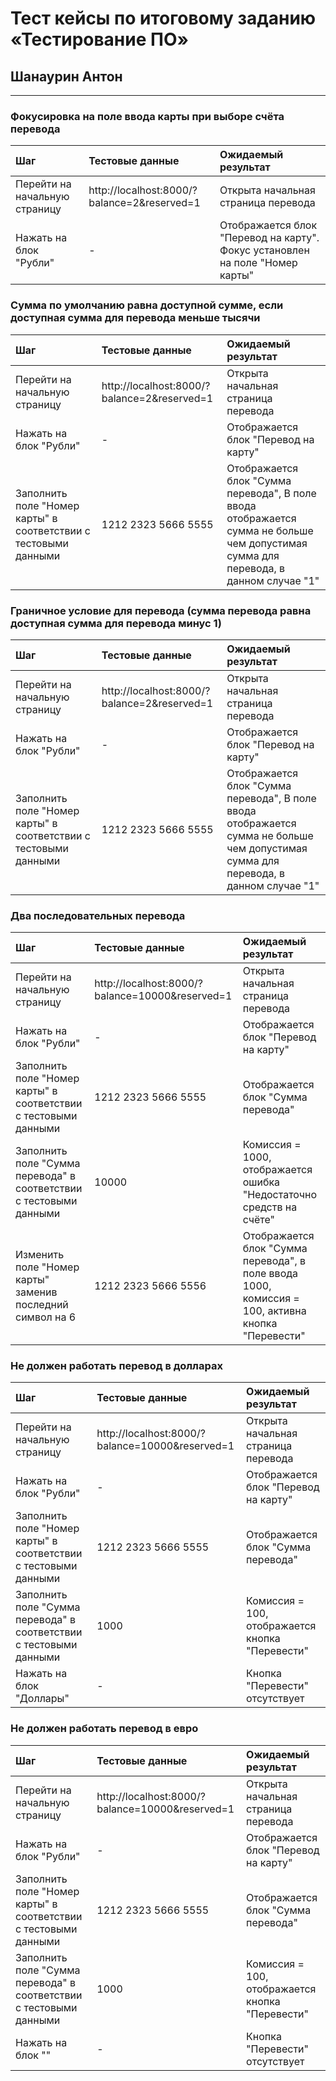 # Тест кейсы по итоговому заданию «Тестирование ПО»

## Шанаурин Антон
---

### Фокусировка на поле ввода карты при выборе счёта перевода

| Шаг | Тестовые данные | Ожидаемый результат |
| :--- | :--- | :--- |
| Перейти на начальную страницу | http://localhost:8000/?balance=2&reserved=1 | Открыта начальная страница перевода |
| Нажать на блок "Рубли" | - | Отображается блок "Перевод на карту". Фокус установлен на поле "Номер карты" |


### Сумма по умолчанию равна доступной сумме, если доступная сумма для перевода меньше тысячи

| Шаг | Тестовые данные | Ожидаемый результат |
| :--- | :--- | :--- |
| Перейти на начальную страницу | http://localhost:8000/?balance=2&reserved=1 | Открыта начальная страница перевода |
| Нажать на блок "Рубли" | - | Отображается блок "Перевод на карту" |
| Заполнить поле "Номер карты" в соответствии с тестовыми данными | 1212 2323 5666 5555 | Отображается блок "Сумма перевода", В поле ввода отображается сумма не больше чем допустимая сумма для перевода, в данном случае "1" |

### Граничное условие для перевода (сумма перевода равна доступная сумма для перевода минус 1)

| Шаг | Тестовые данные | Ожидаемый результат |
| :--- | :--- | :--- |
| Перейти на начальную страницу | http://localhost:8000/?balance=2&reserved=1 | Открыта начальная страница перевода |
| Нажать на блок "Рубли" | - | Отображается блок "Перевод на карту" |
| Заполнить поле "Номер карты" в соответствии с тестовыми данными | 1212 2323 5666 5555 | Отображается блок "Сумма перевода", В поле ввода отображается сумма не больше чем допустимая сумма для перевода, в данном случае "1" |

### Два последовательных перевода

| Шаг | Тестовые данные | Ожидаемый результат |
| :--- | :--- | :--- |
| Перейти на начальную страницу | http://localhost:8000/?balance=10000&reserved=1 | Открыта начальная страница перевода |
| Нажать на блок "Рубли" | - | Отображается блок "Перевод на карту" |
| Заполнить поле "Номер карты" в соответствии с тестовыми данными | 1212 2323 5666 5555 | Отображается блок "Сумма перевода" |
| Заполнить поле "Сумма перевода" в соответствии с тестовыми данными | 10000 | Комиссия = 1000, отображается ошибка "Недостаточно средств на счёте" |
| Изменить поле "Номер карты" заменив последний символ на 6 | 1212 2323 5666 5556 | Отображается блок "Сумма перевода", в поле ввода 1000, комиссия = 100, активна кнопка "Перевести" |

### Не должен работать перевод в долларах

| Шаг | Тестовые данные | Ожидаемый результат |
| :--- | :--- | :--- |
| Перейти на начальную страницу | http://localhost:8000/?balance=10000&reserved=1 | Открыта начальная страница перевода |
| Нажать на блок "Рубли" | - | Отображается блок "Перевод на карту" |
| Заполнить поле "Номер карты" в соответствии с тестовыми данными | 1212 2323 5666 5555 | Отображается блок "Сумма перевода" |
| Заполнить поле "Сумма перевода" в соответствии с тестовыми данными | 1000 | Комиссия = 100, отображается кнопка "Перевести" |
| Нажать на блок "Доллары" | - | Кнопка "Перевести" отсутствует |

### Не должен работать перевод в евро

| Шаг | Тестовые данные | Ожидаемый результат |
| :--- | :--- | :--- |
| Перейти на начальную страницу | http://localhost:8000/?balance=10000&reserved=1 | Открыта начальная страница перевода |
| Нажать на блок "Рубли" | - | Отображается блок "Перевод на карту" |
| Заполнить поле "Номер карты" в соответствии с тестовыми данными | 1212 2323 5666 5555 | Отображается блок "Сумма перевода" |
| Заполнить поле "Сумма перевода" в соответствии с тестовыми данными | 1000 | Комиссия = 100, отображается кнопка "Перевести" |
| Нажать на блок "" | - | Кнопка "Перевести" отсутствует |
